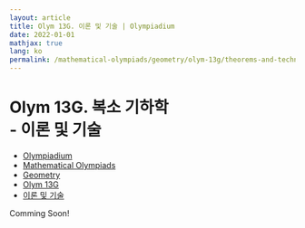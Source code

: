 ```yaml
---
layout: article
title: Olym 13G. 이론 및 기술 | Olympiadium
date: 2022-01-01
mathjax: true
lang: ko
permalink: /mathematical-olympiads/geometry/olym-13g/theorems-and-techniques/
---
```

# Olym 13G. 복소 기하학 <br> <ssup> - 이론 및 기술</ssup>

<ul class="breadcrumb">
	<li><a href="{{ site.homeurl }}">Olympiadium</a></li> 
	<li><a href="{{ site.homeurl }}mathematical-olympiads/">Mathematical Olympiads</a></li> 
	<li><a href="{{ site.homeurl }}mathematical-olympiads/geometry/">Geometry</a></li> 
	<li><a href="{{ site.homeurl }}mathematical-olympiads/geometry/olym-13g/">Olym 13G</a></li> 
	<li><a href="{{ site.homeurl }}mathematical-olympiads/geometry/olym-13g/theorems-and-techniques/">이론 및 기술</a></li>
</ul>

Comming Soon!
